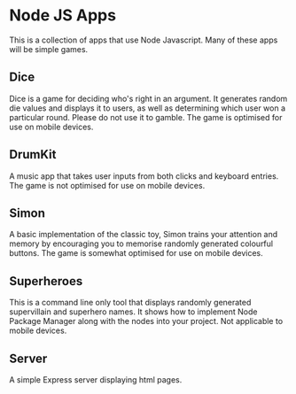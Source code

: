 # Node JS Apps
This is a collection of apps that use Node Javascript. Many of these apps will be simple games.

## Dice
Dice is a game for deciding who's right in an argument. It generates random die values and displays it to users, as well as determining which user won a particular round. Please do not use it to gamble.
The game is optimised for use on mobile devices.

## DrumKit
A music app that takes user inputs from both clicks and keyboard entries.
The game is not optimised for use on mobile devices.

## Simon
A basic implementation of the classic toy, Simon trains your attention and memory by encouraging you to memorise randomly generated colourful buttons.
The game is somewhat optimised for use on mobile devices.

## Superheroes
This is a command line only tool that displays randomly generated supervillain and superhero names. It shows how to implement Node Package Manager along with the nodes into your project.
Not applicable to mobile devices.

## Server
A simple Express server displaying html pages.
